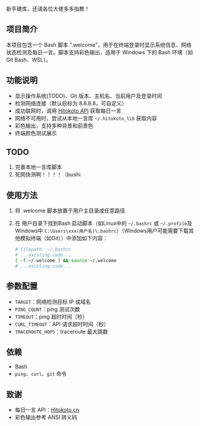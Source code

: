 新手建库，还请各位大佬多多指教！

## 项目简介

本项目包含一个 Bash 脚本 ".welcome"，用于在终端登录时显示系统信息、网络状态检测及每日一言。脚本支持彩色输出，适用于 Windows 下的 Bash 环境（如 Git Bash、WSL）。

## 功能说明

- 显示操作系统(TODO)、Git 版本、主机名、当前用户及登录时间
- 检测网络连接（默认目标为 8.8.8.8，可自定义）
- 成功联网时，调用 [Hitokoto API](https://hitokoto.cn/) 获取每日一言
- 网络不可用时，尝试从本地一言库 `~/.hitokoto_lib` 获取内容
- 彩色输出，支持多种背景和前景色
- 终端颜色测试展示

## TODO

1. 完善本地一言库脚本
2. 死网快测啊！！！！（bushi

## 使用方法

1. 将 .welcome 脚本放置于用户主目录或任意路径
2. 在 用户目录下找到Bash 启动脚本（如Linux中的 `~/.bashrc` 或 `~/.profile`及Windows中 `C:\Users\xxx(用户名)\.bashrc`）（Windows用户可能需要下载其他模拟终端（如Git））中添加如下内容：

    ````bash
    # filepath: ~/.bashrc
    # ...existing code...
    [ -f ~/.welcome ] && source ~/.welcome
    # ...existing code...
    ````

## 参数配置

- `TARGET`：网络检测目标 IP 或域名
- `PING_COUNT`：ping 测试次数
- `TIMEOUT`：ping 超时时间（秒）
- `CURL_TIMEOUT`：API 请求超时时间（秒）
- `TRACEROUTE_HOPS`：traceroute 最大跳数

## 依赖

- Bash
- `ping`、`curl`、`git` 命令

## 致谢

- 每日一言 API：[Hitokoto.cn](https://hitokoto.cn/)
- 彩色输出参考 ANSI 转义码
